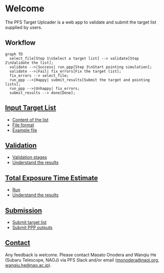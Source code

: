 # Welcome

The PFS Target Uploader is a web app to validate and submit the target list supplied by users.

## Workflow

```mermaid
graph TD
  select_file[Step 1\nSelect a target list] --> validate[Step 2\nValidate the list];
  validate -->|Success| run_ppp[Step 3\nStart pointing simulation];
  validate -->|Fail| fix_errors[Fix the target list];
  fix_errors --> select_file;
  run_ppp -->|Happy| submit_results[Submit the target and pointing lists];
  run_ppp -->|Unhappy| fix_errors;
  submit_results --> done[Done];
```

## [Input Target List](inputs.md)

- [Content of the list](inputs.md#contents-of-the-list)
- [File format](inputs.md#file-format)
- [Example file](inputs.md#example)

## [Validation](validation.md)

- [Validation stages](validation.md#stages)
- [Understand the results](validation.md#results)

## [Total Exposure Time Estimate](PPP.md)

- [Run](PPP.md#run)
- [Understand the results](PPP.md#results)

## [Submission](submission.md)

- [Submit target list](submission.md#submit-the-target-list)
- [Submit PPP outputs](submission.md#submit-the-ppp-outputs)


## [Contact](contact.md)

Any feedback is welcome. Please contact Masato Onodera and Wanqiu He (Subaru Telescope, NAOJ) via PFS Slack and/or email (<monodera@naoj.org>, <wanqiu.he@nao.ac.jp>).

